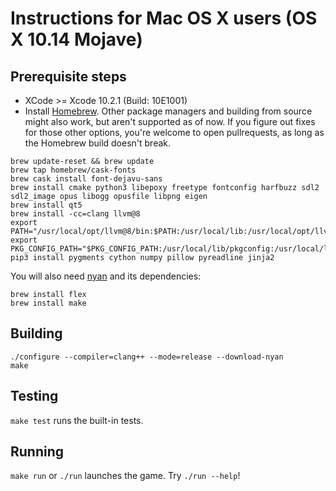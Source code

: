 # Instructions for Mac OS X users (OS X 10.14 Mojave)

## Prerequisite steps
- XCode >= Xcode 10.2.1 (Build: 10E1001)
- Install [Homebrew](http://brew.sh). Other package managers and building from source might also work, but aren't supported as of now. If you figure out fixes for those other options, you're welcome to open pullrequests, as long as the Homebrew build doesn't break.
```
brew update-reset && brew update
brew tap homebrew/cask-fonts
brew cask install font-dejavu-sans
brew install cmake python3 libepoxy freetype fontconfig harfbuzz sdl2 sdl2_image opus libogg opusfile libpng eigen
brew install qt5
brew install -cc=clang llvm@8
export PATH="/usr/local/opt/llvm@8/bin:$PATH:/usr/local/lib:/usr/local/opt/llvm/bin"
export PKG_CONFIG_PATH="$PKG_CONFIG_PATH:/usr/local/lib/pkgconfig:/usr/local/lib"
pip3 install pygments cython numpy pillow pyreadline jinja2
```

You will also need [nyan](https://github.com/SFTtech/nyan/blob/master/doc/building.md) and its dependencies:

```
brew install flex
brew install make
```

## Building

```
./configure --compiler=clang++ --mode=release --download-nyan
make
```
## Testing
`make test` runs the built-in tests.

## Running
`make run` or `./run` launches the game. Try `./run --help`!
